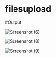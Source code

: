 # filesupload

#Output

![Screenshot (6)](https://github.com/user-attachments/assets/055372b9-0b90-42b9-814f-6777491605d3)

![Screenshot (8)](https://github.com/user-attachments/assets/e3de9eec-8727-4ffb-9072-e0e52fa96e23)

![Screenshot (9)](https://github.com/user-attachments/assets/131cd281-fdaf-410b-8611-983c4eb880db)
